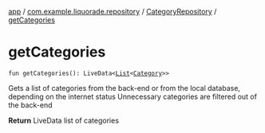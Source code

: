 [app](../../index.md) / [com.example.liquorade.repository](../index.md) / [CategoryRepository](index.md) / [getCategories](./get-categories.md)

# getCategories

`fun getCategories(): LiveData<`[`List`](https://kotlinlang.org/api/latest/jvm/stdlib/kotlin.collections/-list/index.html)`<`[`Category`](../../com.example.liquorade.domain/-category/index.md)`>>`

Gets a list of categories from the back-end or from the local database, depending on the internet status
Unnecessary categories are filtered out of the back-end

**Return**
LiveData list of categories

